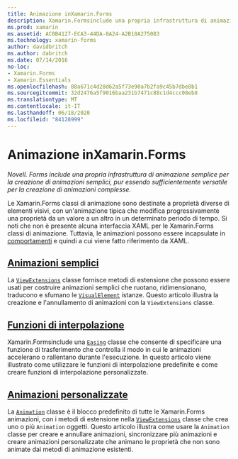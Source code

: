 ```yaml
---
title: Animazione inXamarin.Forms
description: Xamarin.Formsinclude una propria infrastruttura di animazione semplice per la creazione di animazioni semplici, pur essendo sufficientemente versatile per la creazione di animazioni complesse.
ms.prod: xamarin
ms.assetid: AC0B4127-ECA3-44DA-8A24-A2B10A275083
ms.technology: xamarin-forms
author: davidbritch
ms.author: dabritch
ms.date: 07/14/2016
no-loc:
- Xamarin.Forms
- Xamarin.Essentials
ms.openlocfilehash: 88a671c4d28d62a5f73e90a7b2fa9c45b7dbe8b1
ms.sourcegitcommit: 32d2476a5f9016baa231b7471c88c1d4ccc08eb8
ms.translationtype: MT
ms.contentlocale: it-IT
ms.lasthandoff: 06/18/2020
ms.locfileid: "84128999"
---
```

# <a name="animation-in-xamarinforms"></a>Animazione inXamarin.Forms

_Novell. Forms include una propria infrastruttura di animazione semplice per la creazione di animazioni semplici, pur essendo sufficientemente versatile per la creazione di animazioni complesse._

Le Xamarin.Forms classi di animazione sono destinate a proprietà diverse di elementi visivi, con un'animazione tipica che modifica progressivamente una proprietà da un valore a un altro in un determinato periodo di tempo. Si noti che non è presente alcuna interfaccia XAML per le Xamarin.Forms classi di animazione. Tuttavia, le animazioni possono essere incapsulate in [comportamenti](~/xamarin-forms/app-fundamentals/behaviors/index.md) e quindi a cui viene fatto riferimento da XAML.

## <a name="simple-animations"></a>[Animazioni semplici](simple.md)

La [`ViewExtensions`](xref:Xamarin.Forms.ViewExtensions) classe fornisce metodi di estensione che possono essere usati per costruire animazioni semplici che ruotano, ridimensionano, traducono e sfumano le [`VisualElement`](xref:Xamarin.Forms.VisualElement) istanze. Questo articolo illustra la creazione e l'annullamento di animazioni con la `ViewExtensions` classe.

## <a name="easing-functions"></a>[Funzioni di interpolazione](easing.md)

Xamarin.Formsinclude una [`Easing`](xref:Xamarin.Forms.Easing) classe che consente di specificare una funzione di trasferimento che controlla il modo in cui le animazioni accelerano o rallentano durante l'esecuzione. In questo articolo viene illustrato come utilizzare le funzioni di interpolazione predefinite e come creare funzioni di interpolazione personalizzate.

## <a name="custom-animations"></a>[Animazioni personalizzate](custom.md)

La [`Animation`](xref:Xamarin.Forms.Animation) classe è il blocco predefinito di tutte le Xamarin.Forms animazioni, con i metodi di estensione nella [`ViewExtensions`](xref:Xamarin.Forms.ViewExtensions) classe che crea uno o più `Animation` oggetti. Questo articolo illustra come usare la `Animation` classe per creare e annullare animazioni, sincronizzare più animazioni e creare animazioni personalizzate che animano le proprietà che non sono animate dai metodi di animazione esistenti.
